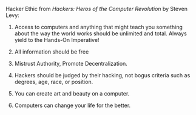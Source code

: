 
Hacker Ethic from _Hackers: Heros of the Computer Revolution_ by Steven Levy:

1. Access to computers and anything that might teach you something about the way the world works should be unlimited and total. Always yield to the Hands-On Imperative!

2. All information should be free

3. Mistrust Authority, Promote Decentralization.

4. Hackers should be judged by their hacking, not bogus criteria such as degrees, age, race, or position.

5. You can create art and beauty on a computer.

6. Computers can change your life for the better.
